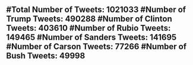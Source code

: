 #Total Number of Tweets: 1021033 
#Number of Trump Tweets: 490288
#Number of Clinton Tweets: 403610
#Number of Rubio Tweets: 149465
#Number of Sanders Tweets: 141695
#Number of Carson Tweets: 77266
#Number of Bush Tweets: 49998
---
